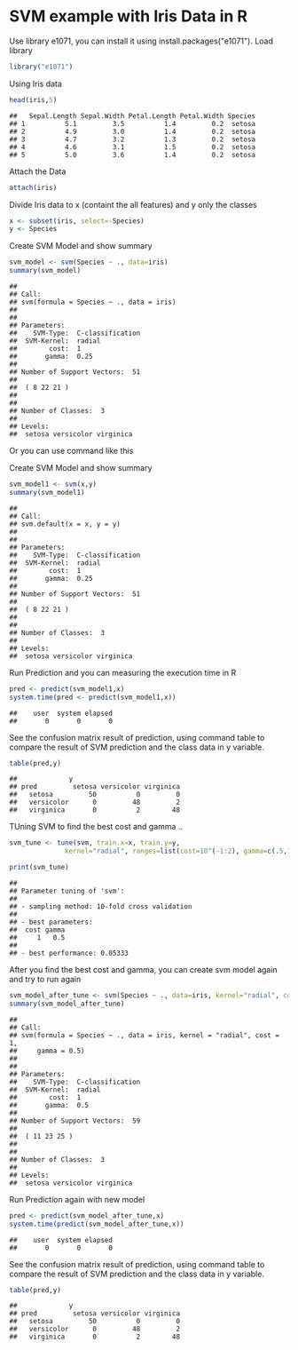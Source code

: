 SVM example with Iris Data in R
========================================================

Use library e1071, you can install it using install.packages("e1071").
Load library 


```r
library("e1071")
```

Using Iris data

```r
head(iris,5)
```

```
##   Sepal.Length Sepal.Width Petal.Length Petal.Width Species
## 1          5.1         3.5          1.4         0.2  setosa
## 2          4.9         3.0          1.4         0.2  setosa
## 3          4.7         3.2          1.3         0.2  setosa
## 4          4.6         3.1          1.5         0.2  setosa
## 5          5.0         3.6          1.4         0.2  setosa
```

Attach the Data

```r
attach(iris)
```

Divide Iris data to x (containt the all features) and y only the classes

```r
x <- subset(iris, select=-Species)
y <- Species
```

Create SVM Model and show summary 


```r
svm_model <- svm(Species ~ ., data=iris)
summary(svm_model)
```

```
## 
## Call:
## svm(formula = Species ~ ., data = iris)
## 
## 
## Parameters:
##    SVM-Type:  C-classification 
##  SVM-Kernel:  radial 
##        cost:  1 
##       gamma:  0.25 
## 
## Number of Support Vectors:  51
## 
##  ( 8 22 21 )
## 
## 
## Number of Classes:  3 
## 
## Levels: 
##  setosa versicolor virginica
```


Or you can use command like this 

Create SVM Model and show summary 


```r
svm_model1 <- svm(x,y)
summary(svm_model1)
```

```
## 
## Call:
## svm.default(x = x, y = y)
## 
## 
## Parameters:
##    SVM-Type:  C-classification 
##  SVM-Kernel:  radial 
##        cost:  1 
##       gamma:  0.25 
## 
## Number of Support Vectors:  51
## 
##  ( 8 22 21 )
## 
## 
## Number of Classes:  3 
## 
## Levels: 
##  setosa versicolor virginica
```



Run Prediction and you can measuring the execution time in R




```r
pred <- predict(svm_model1,x)
system.time(pred <- predict(svm_model1,x))
```

```
##    user  system elapsed 
##       0       0       0
```

See the confusion matrix result of prediction, using command table to compare the result of SVM prediction and the class data in y variable.

```r
table(pred,y)
```

```
##             y
## pred         setosa versicolor virginica
##   setosa         50          0         0
##   versicolor      0         48         2
##   virginica       0          2        48
```

TUning SVM to find the best cost and gamma ..


```r
svm_tune <- tune(svm, train.x=x, train.y=y, 
              kernel="radial", ranges=list(cost=10^(-1:2), gamma=c(.5,1,2)))

print(svm_tune)
```

```
## 
## Parameter tuning of 'svm':
## 
## - sampling method: 10-fold cross validation 
## 
## - best parameters:
##  cost gamma
##     1   0.5
## 
## - best performance: 0.05333
```

After you find the best cost and gamma, you can create svm model again and try to run again

```r
svm_model_after_tune <- svm(Species ~ ., data=iris, kernel="radial", cost=1, gamma=0.5)
summary(svm_model_after_tune)
```

```
## 
## Call:
## svm(formula = Species ~ ., data = iris, kernel = "radial", cost = 1, 
##     gamma = 0.5)
## 
## 
## Parameters:
##    SVM-Type:  C-classification 
##  SVM-Kernel:  radial 
##        cost:  1 
##       gamma:  0.5 
## 
## Number of Support Vectors:  59
## 
##  ( 11 23 25 )
## 
## 
## Number of Classes:  3 
## 
## Levels: 
##  setosa versicolor virginica
```

Run Prediction again with new model




```r
pred <- predict(svm_model_after_tune,x)
system.time(predict(svm_model_after_tune,x))
```

```
##    user  system elapsed 
##       0       0       0
```

See the confusion matrix result of prediction, using command table to compare the result of SVM prediction and the class data in y variable.

```r
table(pred,y)
```

```
##             y
## pred         setosa versicolor virginica
##   setosa         50          0         0
##   versicolor      0         48         2
##   virginica       0          2        48
```
